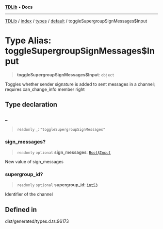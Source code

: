 [**TDLib**](../../../../../../README.md) • **Docs**

***

[TDLib](../../../../../../modules.md) / [index](../../../../../README.md) / [types](../../../README.md) / [default](../README.md) / toggleSupergroupSignMessages$Input

# Type Alias: toggleSupergroupSignMessages$Input

> **toggleSupergroupSignMessages$Input**: `object`

Toggles whether sender signature is added to sent messages in a channel; requires can_change_info member right

## Type declaration

### \_

> `readonly` **\_**: `"toggleSupergroupSignMessages"`

### sign\_messages?

> `readonly` `optional` **sign\_messages**: [`Bool$Input`](Bool$Input.md)

New value of sign_messages

### supergroup\_id?

> `readonly` `optional` **supergroup\_id**: [`int53`](int53-1.md)

Identifier of the channel

## Defined in

dist/generated/types.d.ts:96173
